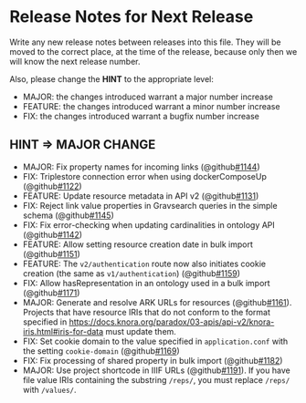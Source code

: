 # Release Notes for Next Release

Write any new release notes between releases into this file. They will be moved to the correct place,
at the time of the release, because only then we will know the next release number.

Also, please change the **HINT** to the appropriate level:
 - MAJOR: the changes introduced warrant a major number increase
 - FEATURE: the changes introduced warrant a minor number increase
 - FIX: the changes introduced warrant a bugfix number increase


## HINT => MAJOR CHANGE

- MAJOR: Fix property names for incoming links (@github[#1144](#1144))
- FIX: Triplestore connection error when using dockerComposeUp (@github[#1122](#1122))
- FEATURE: Update resource metadata in API v2 (@github[#1131](#1131))
- FIX: Reject link value properties in Gravsearch queries in the simple schema (@github[#1145](#1145))
- FIX: Fix error-checking when updating cardinalities in ontology API (@github[#1142](#1142))
- FEATURE: Allow setting resource creation date in bulk import (@github[#1151](#1151))
- FEATURE: The `v2/authentication` route now also initiates cookie creation (the same as `v1/authentication`) (@github[#1159](#1159))
- FIX: Allow hasRepresentation in an ontology used in a bulk import (@github[#1171](#1171))
- MAJOR: Generate and resolve ARK URLs for resources (@github[#1161](#1161)). Projects
  that have resource IRIs that do not conform to the format specified in
  https://docs.knora.org/paradox/03-apis/api-v2/knora-iris.html#iris-for-data
  must update them.
- FIX: Set cookie domain to the value specified in `application.conf` with the setting `cookie-domain` (@github[#1169](#1169))
- FIX: Fix processing of shared property in bulk import (@github[#1182](#1182))
- MAJOR: Use project shortcode in IIIF URLs (@github[#1191](#1191)). If you have file value IRIs containing the substring `/reps/`, you must replace `/reps/` with `/values/`.
